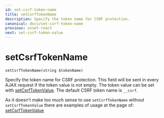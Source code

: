 ```yaml
---
id: set-csrf-token-name
title: setCsrfTokenName
description: Specify the token name for CSRF protection.
canonical: docs/set-csrf-token-name
previous: unset-react
next: set-csrf-token-value
---
```


# setCsrfTokenName

<pre><code class="language-php">setCsrfTokenName(string $tokenName)</code></pre>
Specify the token name for CSRF protection. This field will be sent in every AJAX request if the token value is not empty. The token value can be set with <a href="/docs/set-csrf-token-value">setCsrfTokenValue</a>. The default CSRF token name is <code>__csrf</code>.

As it doesn't make too much sense to use <code>setCsrfTokenName</code> without <code>setCsrfTokenValue</code> there are examples of usage at the page of: <a href="/docs/set-csrf-token-value">setCsrfTokenValue</a>